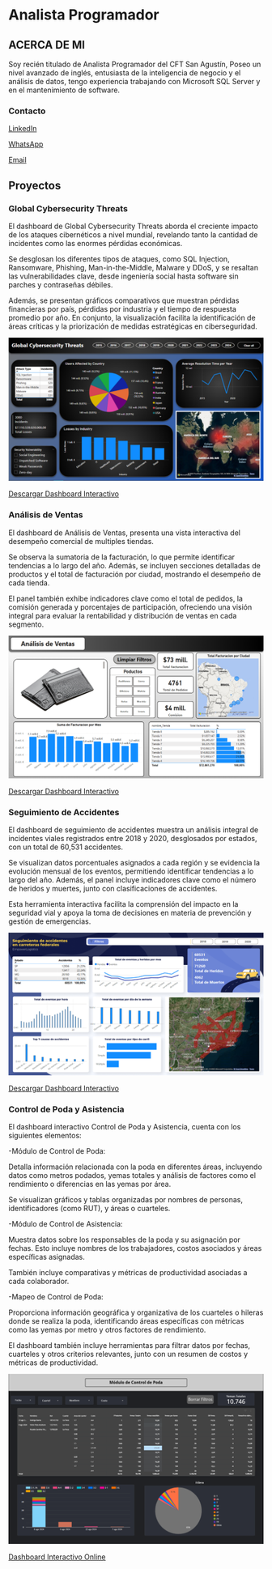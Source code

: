 # Analista Programador

## ACERCA DE MI
Soy recién titulado de Analista Programador del CFT San Agustín, Poseo un nivel avanzado de inglés, entusiasta de la inteligencia de negocio y el análisis de datos, tengo experiencia trabajando con Microsoft SQL Server y en el mantenimiento de software.

### Contacto

[LinkedIn](https://www.linkedin.com/in/kevin-tovar-a332751a5/)

[WhatsApp](https://wa.me/56956562735)

[Email](https://mail.google.com/mail/?view=cm&fs=1&to=kevin.alexandrovich@gmail.com&su=Asunto%20Predeterminado&body=Mensaje%20Predeterminado)
 
## Proyectos

### Global Cybersecurity Threats

El dashboard de Global Cybersecurity Threats aborda el creciente impacto de los ataques cibernéticos a nivel mundial, revelando tanto la cantidad de incidentes como las enormes pérdidas económicas. 

Se desglosan los diferentes tipos de ataques, como SQL Injection, Ransomware, Phishing, Man-in-the-Middle, Malware y DDoS, y se resaltan las vulnerabilidades clave, desde ingeniería social hasta software sin parches y contraseñas débiles. 

Además, se presentan gráficos comparativos que muestran pérdidas financieras por país, pérdidas por industria y el tiempo de respuesta promedio por año. En conjunto, la visualización facilita la identificación de áreas críticas y la priorización de medidas estratégicas en ciberseguridad.

![Ejemplo](/assets/img/GlobalCybersecurityThreats.png)

[Descargar Dashboard Interactivo](https://drive.google.com/file/d/1lwaojRfwq-TAl4FpP0KdDXSUOfhJ7xLb/view?usp=sharing)


### Análisis de Ventas

El dashboard de Análisis de Ventas, presenta una vista interactiva del desempeño comercial de multiples tiendas. 

Se observa la sumatoria de la facturación, lo que permite identificar tendencias a lo largo del año. Además, se incluyen secciones detalladas de productos y el total de facturación por ciudad, mostrando el desempeño de cada tienda. 

El panel también exhibe indicadores clave como el total de pedidos, la comisión generada y porcentajes de participación, ofreciendo una visión integral para evaluar la rentabilidad y distribución de ventas en cada segmento.

![Ejemplo](/assets/img/AnalisisdeVentas.png)

[Descargar Dashboard Interactivo](https://drive.google.com/file/d/1BpCvBT09zbzEvL-E8deZeWmgpfrXWJ4F/view)

### Seguimiento de Accidentes

El dashboard de seguimiento de accidentes muestra un análisis integral de incidentes viales registrados entre 2018 y 2020, desglosados por estados, con un total de 60,531 accidentes. 

Se visualizan datos porcentuales asignados a cada región y se evidencia la evolución mensual de los eventos, permitiendo identificar tendencias a lo largo del año. Además, el panel incluye indicadores clave como el número de heridos y muertes, junto con clasificaciones de accidentes. 

Esta herramienta interactiva facilita la comprensión del impacto en la seguridad vial y apoya la toma de decisiones en materia de prevención y gestión de emergencias.

![Ejemplo](/assets/img/SeguimientodeAccidentes.png)

[Descargar Dashboard Interactivo](https://drive.google.com/file/d/1S-PIzl9EHn0EE79706d-SU-1If-uyfpv/view)

### Control de Poda y Asistencia

El dashboard interactivo Control de Poda y Asistencia, cuenta con los siguientes elementos:

-Módulo de Control de Poda:

Detalla información relacionada con la poda en diferentes áreas, incluyendo datos como metros podados, yemas totales y análisis de factores como el rendimiento o diferencias en las yemas por área.

Se visualizan gráficos y tablas organizadas por nombres de personas, identificadores (como RUT), y áreas o cuarteles.

-Módulo de Control de Asistencia:

Muestra datos sobre los responsables de la poda y su asignación por fechas. Esto incluye nombres de los trabajadores, costos asociados y áreas específicas asignadas.

También incluye comparativas y métricas de productividad asociadas a cada colaborador.

-Mapeo de Control de Poda:

Proporciona información geográfica y organizativa de los cuarteles o hileras donde se realiza la poda, identificando áreas específicas con métricas como las yemas por metro y otros factores de rendimiento.

El dashboard también incluye herramientas para filtrar datos por fechas, cuarteles y otros criterios relevantes, junto con un resumen de costos y métricas de productividad.

![Ejemplo](/assets/img/PodayAsistencia.png)

[Dashboard Interactivo Online](https://lookerstudio.google.com/u/0/reporting/c2bb10bc-b712-456e-a331-78b84dc981c8/page/ZUK8D)

